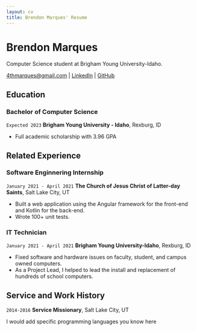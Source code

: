 ```yaml
---
layout: cv
title: Brendon Marques' Resume
---
```

# Brendon Marques
Computer Science student at Brigham Young University-Idaho.

<div id="webaddress">
<a href="4thmarques@gmail.com">4thmarques@gmail.com</a>
| <a href="www.linkedin.com/in/brendonmarques">LinkedIn</a>
| <a href="https://github.com/marqzbrendon">GitHub</a>
</div>

## Education

### Bachelor of Computer Science

`Expected 2023`
__Brigham Young University - Idaho__, Rexburg, ID

- Full academic scholarship with 3.96 GPA


## Related Experience

### Software Enginnering Internship

`January 2021 - April 2021`
__The Church of Jesus Christ of Latter-day Saints__, Salt Lake City, UT

- Built a web application using the Angular framework for the front-end and Kotlin for the back-end.
- Wrote 100+ unit tests.

### IT Technician

`January 2021 - April 2021`
__Brigham Young University-Idaho__, Rexburg, ID

- Fixed software and hardware issues on faculty, student, and campus owned computers.
- As a Project Lead, I helped to lead the install and replacement of hundreds of school computers.

## Service and Work History

`2014-2016`
__Service Missionary__, Salt Lake City, UT

I would add specific programming languages you know here

<!-- ### Footer

Last updated: July 2021 -->


